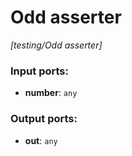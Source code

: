 # Odd asserter

_[testing/Odd asserter]_

### Input ports:

* __number__: ` any `

### Output ports:

* __out__: ` any `

